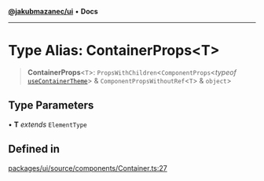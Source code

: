 [**@jakubmazanec/ui**](../README.md) • **Docs**

---

# Type Alias: ContainerProps\<T\>

> **ContainerProps**\<`T`\>: `PropsWithChildren`\<`ComponentProps`\<_typeof_
> [`useContainerTheme`](../functions/useContainerTheme.md)\> & `ComponentPropsWithoutRef`\<`T`\> &
> `object`\>

## Type Parameters

• **T** _extends_ `ElementType`

## Defined in

[packages/ui/source/components/Container.ts:27](https://github.com/jakubmazanec/tools/blob/e8e1a063ee4a3ba5413ab6c19f760853c220a8ce/packages/ui/source/components/Container.ts#L27)
